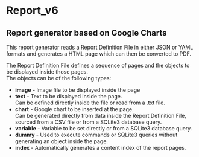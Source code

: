 # Report_v6
## Report generator based on Google Charts

This report generator reads a Report Definition File in either JSON or YAML formats and generates a HTML page which can then be converted to PDF.<br>

The Report Definition File defines a sequence of pages and the objects to be displayed inside those pages.<br>
The objects can be of the following types:<bt>
* __image__ - Image file to be displayed inside the page<br>
* __text__ - Text to be displayed inside the page.<br>
  Can be defined directly inside the file or read from a .txt file.<br>
* __chart__ - Google chart to be inserted at the page.<br>
  Can be generated directly from data inside the Report Definition File, sourced from a CSV file or from a SQLite3 database query.<br>
* __variable__ - Variable to be set directly or from a SQLite3 database query.<br>
* __dummy__ - Used to execute commands or SQLite3 queries without generating an object inside the page.<br>
* __index__ - Automatically generates a content index of the report pages.<br>
